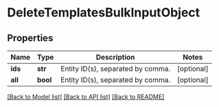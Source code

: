 # DeleteTemplatesBulkInputObject

## Properties
Name | Type | Description | Notes
------------ | ------------- | ------------- | -------------
**ids** | **str** | Entity ID(s), separated by comma. | [optional] 
**all** | **bool** | Entity ID(s), separated by comma. | [optional] 

[[Back to Model list]](../README.md#documentation-for-models) [[Back to API list]](../README.md#documentation-for-api-endpoints) [[Back to README]](../README.md)



